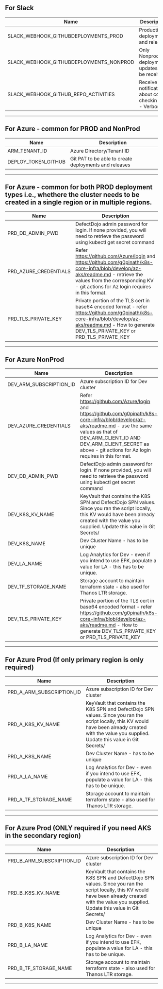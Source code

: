 ## For Slack
| Name | Description |
| - | - |
| SLACK_WEBHOOK_GITHUBDEPLOYMENTS_PROD  | Production deployments and releases  |
| SLACK_WEBHOOK_GITHUBDEPLOYMENTS_NONPROD  | Only Nonprod deployment updates will be received.  |
| SLACK_WEBHOOK_GITHUB_REPO_ACTIVITIES  | Receive notifications about code checkin etc - Verbose  |
-----------------------------------------------------------------------------------------------------
## For Azure - common for PROD and NonProd
| Name | Description |
| - | - |
| ARM_TENANT_ID  | Azure Directory/Tenant ID  |
| DEPLOY_TOKEN_GITHUB  | Git PAT to be able to create deployments and releases  |

-----------------------------------------------------------------------------------------------------
## For Azure - common for both PROD deployment types i.e., whethere the cluster needs to be created  in a single region or in multiple regions.
| Name | Description |
| - | - |
| PRD_DD_ADMIN_PWD |  DefectDojo admin password for login. If none provided, you will need to retrieve the password using kubectl get secret command |
| PRD_AZURE_CREDENTIALS | Refer https://github.com/Azure/login and https://github.com/g0pinath/k8s-core-infra/blob/develop/az-aks/readme.md - retrieve the values from the corresponding KV - git actions for Az login requires in this format. |
| PRD_TLS_PRIVATE_KEY | Private portion of the TLS cert in base64 encoded format  - refer https://github.com/g0pinath/k8s-core-infra/blob/develop/az-aks/readme.md - How to generate DEV_TLS_PRIVATE_KEY or PRD_TLS_PRIVATE_KEY |
-----------------------------------------------------------------------------------------------------
## For Azure NonProd
| Name | Description |
| - | - |
| DEV_ARM_SUBSCRIPTION_ID | Azure subscription ID for Dev cluster  |
| DEV_AZURE_CREDENTIALS | Refer https://github.com/Azure/login and https://github.com/g0pinath/k8s-core-infra/blob/develop/az-aks/readme.md - use the same values as that of DEV_ARM_CLIENT_ID AND DEV_ARM_CLIENT_SECRET as above - git actions for Az login requires in this format. |
| DEV_DD_ADMIN_PWD |  DefectDojo admin password for login. If none provided, you will need to retrieve the password using kubectl get secret command |
| DEV_K8S_KV_NAME | KeyVault that contains the K8S SPN and DefectDojo SPN values. Since you ran the script locally, this KV would have been already created with the value you supplied. Update this value in Git Secrets/ |
| DEV_K8S_NAME | Dev Cluster Name - has to be unique  |
| DEV_LA_NAME | Log Analytics for Dev - even if you intend to use EFK, populate a value for LA - this has to be unique. |
| DEV_TF_STORAGE_NAME | Storage account to maintain terraform state - also used for Thanos LTR storage.  |
| DEV_TLS_PRIVATE_KEY | Private portion of the TLS cert in base64 encoded format  - refer https://github.com/g0pinath/k8s-core-infra/blob/develop/az-aks/readme.md - How to generate DEV_TLS_PRIVATE_KEY or PRD_TLS_PRIVATE_KEY |
-----------------------------------------------------------------------------------------------------
## For Azure Prod (If only primary region is only required)
| Name | Description |
| - | - |
| PRD_A_ARM_SUBSCRIPTION_ID | Azure subscription ID for Dev cluster  |
| PRD_A_K8S_KV_NAME | KeyVault that contains the K8S SPN and DefectDojo SPN values. Since you ran the script locally, this KV would have been already created with the value you supplied. Update this value in Git Secrets/ |
| PRD_A_K8S_NAME | Dev Cluster Name - has to be unique  |
| PRD_A_LA_NAME | Log Analytics for Dev - even if you intend to use EFK, populate a value for LA - this has to be unique. |
| PRD_A_TF_STORAGE_NAME | Storage account to maintain terraform state - also used for Thanos LTR storage.  |
-----------------------------------------------------------------------------------------------------
## For Azure Prod (ONLY required if you need AKS in the secondary region)
| Name | Description |
| - | - |
| PRD_B_ARM_SUBSCRIPTION_ID | Azure subscription ID for Dev cluster  |
| PRD_B_K8S_KV_NAME | KeyVault that contains the K8S SPN and DefectDojo SPN values. Since you ran the script locally, this KV would have been already created with the value you supplied. Update this value in Git Secrets/ |
| PRD_B_K8S_NAME | Dev Cluster Name - has to be unique  |
| PRD_B_LA_NAME | Log Analytics for Dev - even if you intend to use EFK, populate a value for LA - this has to be unique. |
| PRD_B_TF_STORAGE_NAME | Storage account to maintain terraform state - also used for Thanos LTR storage.  |
-----------------------------------------------------------------------------------------------------

